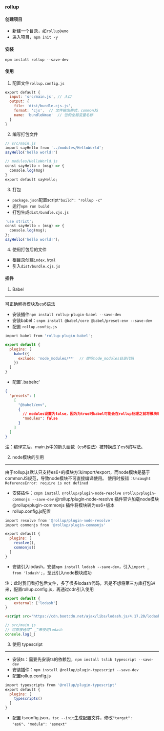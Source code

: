 ### rollup
#### 创建项目
- 新建一个目录，如`rollupDemo`
- 进入项目，`npm init -y`

#### 安装
`npm install rollup --save-dev`

#### 使用
1. 配置文件`rollup.config.js`
```js
export default {
  input: 'src/main.js', // 入口
  output: {
    file: 'dist/bundle.cjs.js',
    format: 'cjs',  // 文件输出格式，commonJS
    name: 'bundleNmae'  // 包的全局变量名称
  }
}
```

2. 编写打包文件
```js
// src/main.js
import sayHello from '../modules/HelloWorld';
sayHello('hello world!')
```
```js
// modules/HelloWorld.js
const sayHello = (msg) => {
  console.log(msg)
}
export default sayHello;
```

3. 打包
- `package.json`配置script`"build": "rollup -c"`
- 运行`npm run build`
- 打包生成`dist/bundle.cjs.js`
```js
'use strict';
const sayHello = (msg) => {
  console.log(msg);
};
sayHello('hello world!');
```

4. 使用打包后的文件
- 根目录创建`index.html`
- 引入`dist/bundle.cjs.js`


#### 插件
1. Babel
---
可正确解析模块及es6语法
- 安装插件`npm install rollup-plugin-babel --save-dev`
- 安装babel：`cnpm install @babel/core @babel/preset-env --save-dev`
- 配置 `rollup.config.js`
```js
import babel from 'rollup-plugin-babel';

export default {
  plugins: [
    babel({
      exclude: 'node_modules/**'  // 排除node_modules目录代码
    })
  ]
}
```
- 配置`.babelrc'
```json
{
  "presets": [
    [
      "@babel/env",
      {
        // modules设置为false，因为为true时babel可能会在rollup处理之前将模块转成commonJS，导致rollup处理失败
        "modules": false
      }
    ]
  ]
}
```
注：编译完后，main.js中的箭头函数（es6语法）被转换成了es5的写法。

2. node模块的引用
---
由于rollup.js默认只支持es6+的模块方法import/export，而node模块是基于commonJS规范，导致node模块不可直接编译使用。
使用时报错：`Uncaught ReferenceError: require is not defined`

- 安装插件：`cnpm install @rollup/plugin-node-resolve @rollup/plugin-commonjs --save-dev`
@rollup/plugin-node-resolve 插件容许加载node模块
@rollup/plugin-commonjs 插件将模块转为es6+版本
- rollup.config.js配置
```js
import resolve from '@rollup/plugin-node-resolve'
import commonjs from '@rollup/plugin-commonjs'

export default {
  plugins: [
    resolve(),
    commonjs()
  ]
}
```
- 安装引入lodash，安装`npm install lodash --save-dev`，引入`import _ from 'lodash';`，至此引入node模块成功

注：此时我们看打包后文件，多了很多lodash代码，若是不想将第三方库打包进来，配置rollup.config.js，再通过cdn引入使用
```js
export default {
    external: ['lodash']
}
```
```html
<script src="https://cdn.bootcdn.net/ajax/libs/lodash.js/4.17.20/lodash.core.min.js"></script>
```
```js
// src/main.js
// 可直接通过“ _”来使用lodash
console.log(_)
```

3. 使用 typescript

---
- 安装ts：需要先安装ts的依赖包，`npm install tslib typescript --save-dev`
- 安装插件：`npm install @rollup/plugin-typescript --save-dev`
- 配置rollup.config.js
```js
import typescripts from '@rollup/plugin-typescript'
export default {
  plugins: [
    typescripts()
  ]
}
```
- 配置 tsconfig.json，`tsc --init`生成配置文件，修改`"target": "es6"`、`"module": "esnext"`